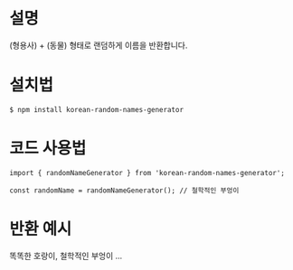 # 설명

(형용사) + (동물) 형태로 랜덤하게 이름을 반환합니다.

# 설치법

```
$ npm install korean-random-names-generator
```

# 코드 사용법

```
import { randomNameGenerator } from 'korean-random-names-generator';

const randomName = randomNameGenerator(); // 철학적인 부엉이
```

# 반환 예시

똑똑한 호랑이, 철학적인 부엉이 ...
